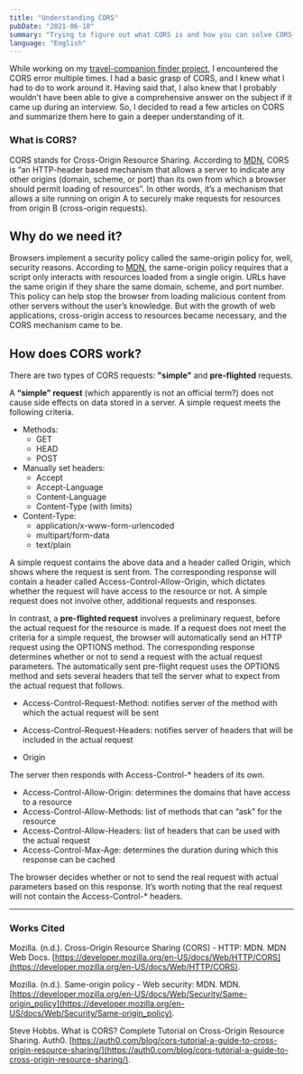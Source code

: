 ```yaml
---
title: "Understanding CORS"
pubDate: "2021-06-10"
summary: "Trying to figure out what CORS is and how you can solve CORS-related problems"
language: "English"
---
```


While working on my [travel-companion finder project](https://travellrs.co), I encountered the CORS error multiple times. I had a basic grasp of CORS, and I knew what I had to do to work around it. Having said that, I also knew that I probably wouldn’t have been able to give a comprehensive answer on the subject if it came up during an interview. So, I decided to read a few articles on CORS and summarize them here to gain a deeper understanding of it.

### What is CORS?

CORS stands for Cross-Origin Resource Sharing. According to [MDN](https://developer.mozilla.org/en-US/docs/Web/HTTP/CORS), CORS is “an HTTP-header based mechanism that allows a server to indicate any other origins (domain, scheme, or port) than its own from which a browser should permit loading of resources”. In other words, it’s a mechanism that allows a site running on origin A to securely make requests for resources from origin B (cross-origin requests).

## Why do we need it?

Browsers implement a security policy called the same-origin policy for, well, security reasons. According to [MDN](https://developer.mozilla.org/en-US/docs/Web/Security/Same-origin_policy), the same-origin policy requires that a script only interacts with resources loaded from a single origin. URLs have the same origin if they share the same domain, scheme, and port number. This policy can help stop the browser from loading malicious content from other servers without the user’s knowledge. But with the growth of web applications, cross-origin access to resources became necessary, and the CORS mechanism came to be.

## How does CORS work?

There are two types of CORS requests: **"simple"** and **pre-flighted** requests.

A **“simple” request** (which apparently is not an official term?) does not cause side effects on data stored in a server. A simple request meets the following criteria.

- Methods:
  - GET
  - HEAD
  - POST
- Manually set headers:
  - Accept
  - Accept-Language
  - Content-Language
  - Content-Type (with limits)
- Content-Type:
  - application/x-www-form-urlencoded
  - multipart/form-data
  - text/plain

A simple request contains the above data and a header called Origin, which shows where the request is sent from. The corresponding response will contain a header called Access-Control-Allow-Origin, which dictates whether the request will have access to the resource or not. A simple request does not involve other, additional requests and responses.

In contrast, a **pre-flighted request** involves a preliminary request, before the actual request for the resource is made. If a request does not meet the criteria for a simple request, the browser will automatically send an HTTP request using the OPTIONS method. The corresponding response determines whether or not to send a request with the actual request parameters. The automatically sent pre-flight request uses the OPTIONS method and sets several headers that tell the server what to expect from the actual request that follows.

- Access-Control-Request-Method: notifies server of the method with which the actual request will be sent

- Access-Control-Request-Headers: notifies server of headers that will be included in the actual request
- Origin

The server then responds with Access-Control-\* headers of its own.

- Access-Control-Allow-Origin: determines the domains that have access to a resource
- Access-Control-Allow-Methods: list of methods that can “ask” for the resource
- Access-Control-Allow-Headers: list of headers that can be used with the actual request
- Access-Control-Max-Age: determines the duration during which this response can be cached

The browser decides whether or not to send the real request with actual parameters based on this response. It’s worth noting that the real request will not contain the Access-Control-\* headers.

---

### Works Cited

Mozilla. (n.d.). Cross-Origin Resource Sharing (CORS) - HTTP: MDN. MDN Web Docs. [https://developer.mozilla.org/en-US/docs/Web/HTTP/CORS](https://developer.mozilla.org/en-US/docs/Web/HTTP/CORS).

Mozilla. (n.d.). Same-origin policy - Web security: MDN. MDN. [https://developer.mozilla.org/en-US/docs/Web/Security/Same-origin_policy](https://developer.mozilla.org/en-US/docs/Web/Security/Same-origin_policy).

Steve Hobbs. What is CORS? Complete Tutorial on Cross-Origin Resource Sharing. Auth0. [https://auth0.com/blog/cors-tutorial-a-guide-to-cross-origin-resource-sharing/](https://auth0.com/blog/cors-tutorial-a-guide-to-cross-origin-resource-sharing/).
